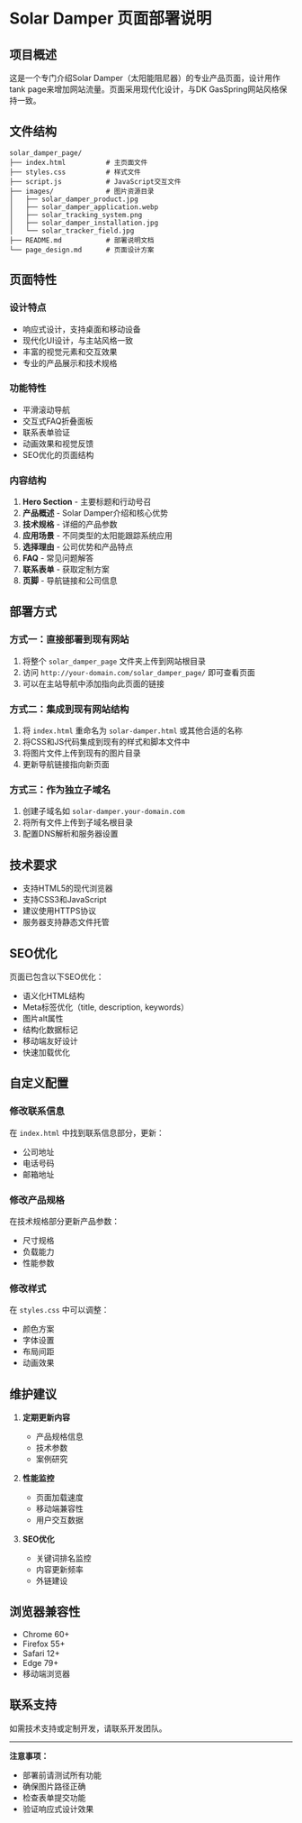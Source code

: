 # Solar Damper 页面部署说明

## 项目概述

这是一个专门介绍Solar Damper（太阳能阻尼器）的专业产品页面，设计用作tank page来增加网站流量。页面采用现代化设计，与DK GasSpring网站风格保持一致。

## 文件结构

```
solar_damper_page/
├── index.html          # 主页面文件
├── styles.css          # 样式文件
├── script.js           # JavaScript交互文件
├── images/             # 图片资源目录
│   ├── solar_damper_product.jpg
│   ├── solar_damper_application.webp
│   ├── solar_tracking_system.png
│   ├── solar_damper_installation.jpg
│   └── solar_tracker_field.jpg
├── README.md           # 部署说明文档
└── page_design.md      # 页面设计方案
```

## 页面特性

### 设计特点
- 响应式设计，支持桌面和移动设备
- 现代化UI设计，与主站风格一致
- 丰富的视觉元素和交互效果
- 专业的产品展示和技术规格

### 功能特性
- 平滑滚动导航
- 交互式FAQ折叠面板
- 联系表单验证
- 动画效果和视觉反馈
- SEO优化的页面结构

### 内容结构
1. **Hero Section** - 主要标题和行动号召
2. **产品概述** - Solar Damper介绍和核心优势
3. **技术规格** - 详细的产品参数
4. **应用场景** - 不同类型的太阳能跟踪系统应用
5. **选择理由** - 公司优势和产品特点
6. **FAQ** - 常见问题解答
7. **联系表单** - 获取定制方案
8. **页脚** - 导航链接和公司信息

## 部署方式

### 方式一：直接部署到现有网站

1. 将整个 `solar_damper_page` 文件夹上传到网站根目录
2. 访问 `http://your-domain.com/solar_damper_page/` 即可查看页面
3. 可以在主站导航中添加指向此页面的链接

### 方式二：集成到现有网站结构

1. 将 `index.html` 重命名为 `solar-damper.html` 或其他合适的名称
2. 将CSS和JS代码集成到现有的样式和脚本文件中
3. 将图片文件上传到现有的图片目录
4. 更新导航链接指向新页面

### 方式三：作为独立子域名

1. 创建子域名如 `solar-damper.your-domain.com`
2. 将所有文件上传到子域名根目录
3. 配置DNS解析和服务器设置

## 技术要求

- 支持HTML5的现代浏览器
- 支持CSS3和JavaScript
- 建议使用HTTPS协议
- 服务器支持静态文件托管

## SEO优化

页面已包含以下SEO优化：

- 语义化HTML结构
- Meta标签优化（title, description, keywords）
- 图片alt属性
- 结构化数据标记
- 移动端友好设计
- 快速加载优化

## 自定义配置

### 修改联系信息
在 `index.html` 中找到联系信息部分，更新：
- 公司地址
- 电话号码
- 邮箱地址

### 修改产品规格
在技术规格部分更新产品参数：
- 尺寸规格
- 负载能力
- 性能参数

### 修改样式
在 `styles.css` 中可以调整：
- 颜色方案
- 字体设置
- 布局间距
- 动画效果

## 维护建议

1. **定期更新内容**
   - 产品规格信息
   - 技术参数
   - 案例研究

2. **性能监控**
   - 页面加载速度
   - 移动端兼容性
   - 用户交互数据

3. **SEO优化**
   - 关键词排名监控
   - 内容更新频率
   - 外链建设

## 浏览器兼容性

- Chrome 60+
- Firefox 55+
- Safari 12+
- Edge 79+
- 移动端浏览器

## 联系支持

如需技术支持或定制开发，请联系开发团队。

---

**注意事项：**
- 部署前请测试所有功能
- 确保图片路径正确
- 检查表单提交功能
- 验证响应式设计效果

